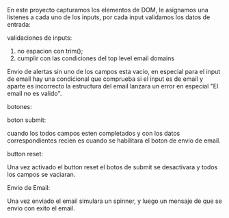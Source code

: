 En este proyecto capturamos los elementos de DOM, le asignamos una listenes a cada uno de los inputs, por cada input validamos los datos de entrada:

validaciones de inputs: 
1. no espacion con trim();
2. cumplir con las condiciones del top level email domains
 
Envio de alertas sin uno de los campos esta vacio, en especial para el input de email hay una condicional que comprueba si el input es de email y aparte es incorrecto la estructura del email lanzara un error en especial "El email no es valido".

botones:

boton submit:

cuando los todos campos esten completados y con los datos correspondientes recien es cuando se habilitara el boton de envio de email.

button reset:

Una vez activado el button reset el botos de submit se desactivara y todos los campos se vaciaran.

Envio de Email:

Una vez enviado el email simulara un spinner, y luego un mensaje de que se envio con exito el email.
